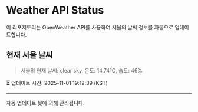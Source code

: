 
# Weather API Status

이 리포지토리는 OpenWeather API를 사용하여 서울의 날씨 정보를 자동으로 업데이트합니다.

## 현재 서울 날씨
> 서울의 현재 날씨: clear sky, 온도: 14.74°C, 습도: 46%

⏳ 업데이트 시간: 2025-11-01 19:12:39 (KST)

---
자동 업데이트 봇에 의해 관리됩니다.
